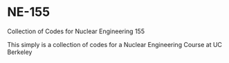 # NE-155
Collection of Codes for Nuclear Engineering 155


This simply is a collection of codes for a Nuclear Engineering Course at UC Berkeley
